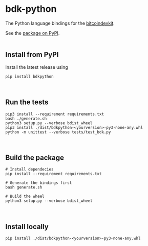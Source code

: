 # bdk-python
The Python language bindings for the [bitcoindevkit](https://github.com/bitcoindevkit).

See the [package on PyPI](https://pypi.org/project/bdkpython/).  
<br/>

## Install from PyPI
Install the latest release using
```shell
pip install bdkpython
```
<br/>

## Run the tests
```shell
pip3 install --requirement requirements.txt
bash ./generate.sh
python3 setup.py --verbose bdist_wheel
pip3 install ./dist/bdkpython-<yourversion>-py3-none-any.whl
python -m unittest --verbose tests/test_bdk.py 
```
<br/>

## Build the package
```shell
# Install dependecies
pip install --requirement requirements.txt

# Generate the bindings first
bash generate.sh

# Build the wheel
python3 setup.py --verbose bdist_wheel
```
<br/>

## Install locally
```shell
pip install ./dist/bdkpython-<yourversion>-py3-none-any.whl
```
